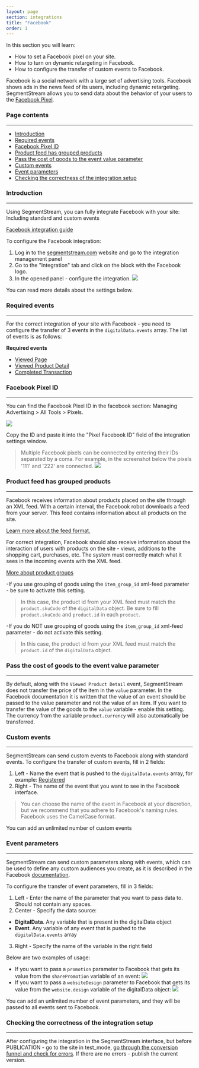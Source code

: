 ```yaml
---
layout: page
section: integrations
title: "Facebook"
order: 1
---
```


In this section you will learn:
* How to set a Facebook pixel on your site.
* How to turn on dynamic retargeting in Facebook.
* How to configure the transfer of custom events to Facebook.

Facebook is a social network with a large set of advertising tools. Facebook shows ads in the news feed of its users, including dynamic retargeting. SegmentStream allows you to send data about the behavior of your users to the [Facebook Pixel](https://developers.facebook.com/docs/facebook-pixel/api-reference#events).

### Page contents
------
<ul class="page-navigation">
  <li><a href="#introduction">Introduction</a></li>
  <li><a href="#requiredEvents">Required events</a></li>
  <li><a href="#facebookPixelID">Facebook Pixel ID</a></li>
  <li><a href="#productFeed">Product feed has grouped products</a></li>
  <li><a href="#costOfGoods">Pass the cost of goods to the event value parameter</a></li>
  <li><a href="#customEvents">Custom events</a></li>
  <li><a href="#eventParameters">Event parameters</a></li>
  <li><a href="#checkingIntegrationCorrectness">Checking the correctness of the integration setup</a></li>
</ul>

### <a name="introduction"></a>Introduction
------
Using SegmentStream, you can fully integrate Facebook with your site: Including standard and custom events

[Facebook integration guide](https://developers.facebook.com/docs/facebook-pixel/api-reference)

To configure the Facebook integration:
1. Log in to the [segmentstream.com](https://admin.segmentstream.com/) website and go to the integration management panel
2. Go to the "Integration" tab and click on the block with the Facebook logo.
3. In the opened panel - configure the integration.
![](/img/integrations.facebook.settings.png)

You can read more details about the settings below.

### <a name="requiredEvents"></a>Required events
------
For the correct integration of your site with Facebook - you need to configure the transfer of 3 events in the `digitalData.events` array. The list of events is as follows:

**Required events**
* [Viewed Page](/events/viewed-page)
* [Viewed Product Detail](/events/viewed-product-detail)
* [Completed Transaction](/events/completed-transaction)

### <a name="facebookPixelID"></a>Facebook Pixel ID
------
You can find the Facebook Pixel ID in the facebook section: Managing Advertising > All Tools > Pixels.

![](/img/integrations.facebook.2.png)

Copy the ID and paste it into the "Pixel Facebook ID" field of the integration settings window.

>Multiple Facebook pixels can be connected by entering their IDs separated by a coma. For example, in the screenshot below the pixels '111' and '222' are connected.
![](/img/integrations.facebook.multipixel.png)

### <a name="productFeed"></a>Product feed has grouped products
------
Facebook receives information about products placed on the site through an XML feed. With a certain interval, the Facebook robot downloads a feed from your server. This feed contains information about all products on the site.

[Learn more about the feed format.](https://support.google.com/merchants/answer/7052112)

For correct integration, Facebook should also receive information about the interaction of users with products on the site - views, additions to the shopping cart, purchases, etc. The system must correctly match what it sees in the incoming events with the XML feed.

[More about product groups](https://support.google.com/merchants/answer/6324507)

-If you use grouping of goods using the `item_group_id` xml-feed parameter - be sure to activate this setting.
  >In this case, the product id from your XML feed must match the `product.skuCode` of the `digitalData` object. Be sure to fill `product.skuCode` and `product.id` in each `product`.

 -If you do NOT use grouping of goods using the `item_group_id` xml-feed parameter - do not activate this setting.
  >In this case, the product id from your XML feed must match the `product.id` of the `digitalData` object.

### <a name="costOfGoods"></a>Pass the cost of goods to the event value parameter
------
By default, along with the `Viewed Product Detail` event, SegmentStream does not transfer the price of the item in the `value` parameter. In the Facebook documentation it is written that the value of an event should be passed to the value parameter and not the value of an item.
If you want to transfer the value of the goods to the `value` variable - enable this setting. The currency from the variable `product.currency` will also automatically be transferred.

### <a name="customEvents"></a>Custom events
------
SegmentStream can send custom events to Facebook along with standard events.
To configure the transfer of custom events, fill in 2 fields:
1. Left - Name the event that is pushed to the `digitalData.events` array, for example: [Registered](/events/registered)
2. Right - The name of the event that you want to see in the Facebook interface.

> You can choose the name of the event in Facebook at your discretion, but we recommend that you adhere to Facebook's naming rules. Facebook uses the CamelCase format.

You can add an unlimited number of custom events

### <a name="eventParameters"></a>Event parameters
------
SegmentStream can send custom parameters along with events, which can be used to define any custom audiences you create, as it is described in the Facebook [documentation](https://developers.facebook.com/docs/facebook-pixel/implementation/conversion-tracking#parameters).

To configure the transfer of event parameters, fill in 3 fields:
1. Left - Enter the name of the parameter that you want to pass data to. Should not contain any spaces.
2. Center - Specify the data source:
 - **DigitalData**. Any variable that is present in the digitalData object
 - **Event**. Any variable of any event that is pushed to the `digitalData.events` array
3. Right - Specify the name of the variable in the right field

Below are two examples of usage:
- If you want to pass a `promotion` parameter to Facebook that gets its value from the `sharePromotion` variable of an event:
![](/img/integrations.facebook.exampleEventParameter.png)
- If you want to pass a `websiteDesign` parameter to Facebook that gets its value from the `website.design` variable of the digitalData object:
![](/img/integrations.facebook.exampleDigitalDataParameter.png)

You can add an unlimited number of event parameters, and they will be passed to all events sent to Facebook.

### <a name="checkingIntegrationCorrectness"></a>Checking the correctness of the integration setup
------
After configuring the integration in the SegmentStream interface, but before PUBLICATION - go to the site in test_mode, [go through the conversion funnel and check for errors](/for-analyst/integrations#testing).
If there are no errors - publish the current version.
